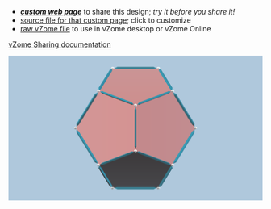 
 - [***custom web page***][post] to share this design; *try it before you share it!*
 - [source file for that custom page][source]; click to customize
 - [raw vZome file][raw] to use in vZome desktop or vZome Online

[vZome Sharing documentation](https://vzome.github.io/vzome/sharing.html#how-it-works)

![Image](<Keplers-Kosmos-Dodecahedron-only.png>)


[post]: <https://ThynStyx.github.io/vzome-sharing/2022/01/26/Keplers-Kosmos-Dodecahedron-only-21-57-10.html>
[source]: <https://github.com/ThynStyx/vzome-sharing/edit/main/_posts/2022-01-26-Keplers-Kosmos-Dodecahedron-only-21-57-10.md>
[raw]: <https://raw.githubusercontent.com/ThynStyx/vzome-sharing/main/2022/01/26/21-57-10-Keplers-Kosmos-Dodecahedron-only/Keplers-Kosmos-Dodecahedron-only.vZome>